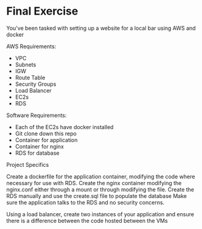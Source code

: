 # Final Exercise

You've been tasked with setting up a website for a local bar using AWS and docker

AWS Requirements: 
- VPC
- Subnets
- IGW
- Route Table
- Security Groups
- Load Balancer
- EC2s 
- RDS 

Software Requirements:
- Each of the EC2s have docker installed
- Git clone down this repo
- Container for application
- Container for nginx
- RDS for database

Project Specifics

Create a dockerfile for the application container, modifying the code where necessary for use with RDS.
Create the nginx container modifying the nginx.conf either through a mount or through modifying the file.
Create the RDS manually and use the create.sql file to populate the database
Make sure the application talks to the RDS and no security concerns. 

Using a load balancer, create two instances of your application and ensure there is a difference between the code hosted between the VMs
